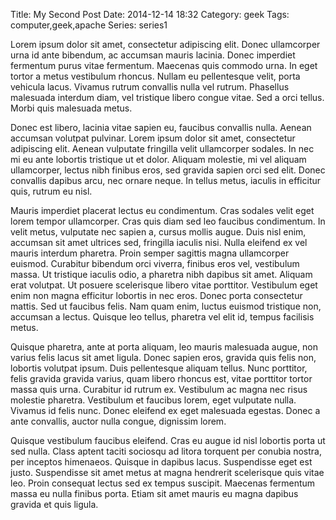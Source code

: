 Title: My Second Post
Date: 2014-12-14 18:32
Category: geek
Tags: computer,geek,apache
Series: series1

Lorem ipsum dolor sit amet, consectetur adipiscing elit. Donec ullamcorper urna id ante bibendum, ac accumsan mauris lacinia. Donec imperdiet fermentum purus vitae fermentum. Maecenas quis commodo urna. In eget tortor a metus vestibulum rhoncus. Nullam eu pellentesque velit, porta vehicula lacus. Vivamus rutrum convallis nulla vel rutrum. Phasellus malesuada interdum diam, vel tristique libero congue vitae. Sed a orci tellus. Morbi quis malesuada metus.

Donec est libero, lacinia vitae sapien eu, faucibus convallis nulla. Aenean accumsan volutpat pulvinar. Lorem ipsum dolor sit amet, consectetur adipiscing elit. Aenean vulputate fringilla velit ullamcorper sodales. In nec mi eu ante lobortis tristique ut et dolor. Aliquam molestie, mi vel aliquam ullamcorper, lectus nibh finibus eros, sed gravida sapien orci sed elit. Donec convallis dapibus arcu, nec ornare neque. In tellus metus, iaculis in efficitur quis, rutrum eu nisl.

Mauris imperdiet placerat lectus eu condimentum. Cras sodales velit eget lorem tempor ullamcorper. Cras quis diam sed leo faucibus condimentum. In velit metus, vulputate nec sapien a, cursus mollis augue. Duis nisl enim, accumsan sit amet ultrices sed, fringilla iaculis nisi. Nulla eleifend ex vel mauris interdum pharetra. Proin semper sagittis magna ullamcorper euismod. Curabitur bibendum orci viverra, finibus eros vel, vestibulum massa. Ut tristique iaculis odio, a pharetra nibh dapibus sit amet. Aliquam erat volutpat. Ut posuere scelerisque libero vitae porttitor. Vestibulum eget enim non magna efficitur lobortis in nec eros. Donec porta consectetur mattis. Sed ut faucibus felis. Nam quam enim, luctus euismod tristique non, accumsan a lectus. Quisque leo tellus, pharetra vel elit id, tempus facilisis metus.

Quisque pharetra, ante at porta aliquam, leo mauris malesuada augue, non varius felis lacus sit amet ligula. Donec sapien eros, gravida quis felis non, lobortis volutpat ipsum. Duis pellentesque aliquam tellus. Nunc porttitor, felis gravida gravida varius, quam libero rhoncus est, vitae porttitor tortor massa quis urna. Curabitur id rutrum ex. Vestibulum ac magna nec risus molestie pharetra. Vestibulum et faucibus lorem, eget vulputate nulla. Vivamus id felis nunc. Donec eleifend ex eget malesuada egestas. Donec a ante convallis, auctor nulla congue, dignissim lorem.

Quisque vestibulum faucibus eleifend. Cras eu augue id nisl lobortis porta ut sed nulla. Class aptent taciti sociosqu ad litora torquent per conubia nostra, per inceptos himenaeos. Quisque in dapibus lacus. Suspendisse eget est justo. Suspendisse sit amet metus at magna hendrerit scelerisque quis vitae leo. Proin consequat lectus sed ex tempus suscipit. Maecenas fermentum massa eu nulla finibus porta. Etiam sit amet mauris eu magna dapibus gravida et quis ligula.


